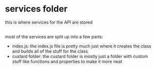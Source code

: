# services folder
this is where services for the API are stored<br><br>

most of the services are split up into a few parts:
- index.js: the index.js file is pretty much just where it creates the class and builds all of the stuff for the class
- custard folder: the custard folder is mostly just a folder with custom stuff like functions and properties to make it more neat
